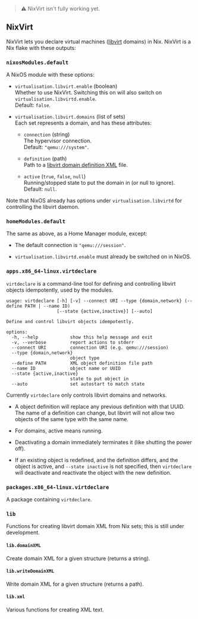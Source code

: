 > :warning:  NixVirt isn't fully working yet.

## NixVirt

NixVirt lets you declare virtual machines ([libvirt](https://libvirt.org/) domains) in Nix. NixVirt is a Nix flake with these outputs:

### `nixosModules.default`

A NixOS module with these options:

* `virtualisation.libvirt.enable` (boolean)  
Whether to use NixVirt.
Switching this on will also switch on `virtualisation.libvirtd.enable`.  
Default: `false`.

* `virtualisation.libvirt.domains` (list of sets)  
Each set represents a domain, and has these attributes:

  * `connection` (string)  
  The hypervisor connection.  
  Default: `"qemu:///system"`.

  * `definition` (path)  
  Path to a [libvirt domain definition XML](https://libvirt.org/formatdomain.html) file.

  * `active` (`true`, `false`, `null`)  
  Running/stopped state to put the domain in (or null to ignore).  
  Default: `null`.

Note that NixOS already has options under `virtualisation.libvirtd` for controlling the libvirt daemon.

### `homeModules.default`

The same as above, as a Home Manager module, except:

* The default connection is `"qemu:///session"`.

* `virtualisation.libvirtd.enable` must already be switched on in NixOS.

### `apps.x86_64-linux.virtdeclare`

`virtdeclare` is a command-line tool for defining and controlling libvirt objects idempotently, used by the modules.

```
usage: virtdeclare [-h] [-v] --connect URI --type {domain,network} (--define PATH | --name ID)
                   [--state {active,inactive}] [--auto]

Define and control libvirt objects idempotently.

options:
  -h, --help            show this help message and exit
  -v, --verbose         report actions to stderr
  --connect URI         connection URI (e.g. qemu:///session)
  --type {domain,network}
                        object type
  --define PATH         XML object definition file path
  --name ID             object name or UUID
  --state {active,inactive}
                        state to put object in
  --auto                set autostart to match state
```

Currently `virtdeclare` only controls libvirt domains and networks.

* A object definition will replace any previous definition with that UUID. The name of a definition can change, but libvirt will not allow two objects of the same type with the same name.

* For domains, active means running.

* Deactivating a domain immediately terminates it (like shutting the power off).

* If an existing object is redefined, and the definition differs, and the object is active,
and `--state inactive` is not specified, then `virtdeclare` will deactivate and reactivate the object with the new definition.

### `packages.x86_64-linux.virtdeclare`

A package containing `virtdeclare`.

### `lib`

Functions for creating libvirt domain XML from Nix sets; this is still under development.

#### `lib.domainXML`

Create domain XML for a given structure (returns a string).

#### `lib.writeDomainXML`

Write domain XML for a given structure (returns a path).

#### `lib.xml`

Various functions for creating XML text.
